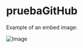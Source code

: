 # pruebaGitHub


Example of an embed image:

![Image](https://raw.githubusercontent.com/manu22i/pruebaGitHub/master/computer.png)
